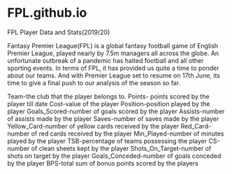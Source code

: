 # FPL.github.io
FPL Player Data and Stats(2019/20)

Fantasy Premier League(FPL) is a global fantasy football game of English Premier League, played nearly by 7.5m  managers all across the globe. An unfortunate outbreak of a pandemic has halted football and all other sporting events. In terms of FPL, it has provided us quite a time to ponder about our teams. And with Premier League set to resume on 17th June, its time to give a final push to our analysis of the season so far.

Team-the club that the player belongs to. 
Points- points scored by the player till date
Cost-value of the player
Position-position played by the player
Goals_Scored-number of goals scored by the player
Assists-number of assists made by the player
Saves-number of saves made by the player
Yellow_Card-number of yellow cards received by the player
Red_Card-number of red cards received by the player
Min_Played-number of minutes played by the player
TSB-percentage of teams possessing  the player
CS-number of clean sheets kept by the player
Shots_On_Target-number of shots on target by the player
Goals_Conceded-number of goals conceded by the player
BPS-total sum of bonus points scored by the players
